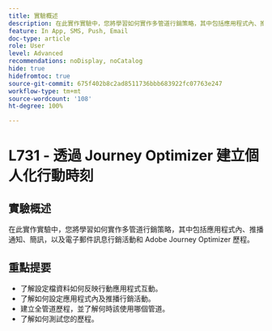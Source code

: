 ```yaml
---
title: 實驗概述
description: 在此實作實驗中，您將學習如何實作多管道行銷策略，其中包括應用程式內、推播通知、簡訊，以及電子郵件訊息行銷活動和 Adobe Journey Optimizer 歷程。
feature: In App, SMS, Push, Email
doc-type: article
role: User
level: Advanced
recommendations: noDisplay, noCatalog
hide: true
hidefromtoc: true
source-git-commit: 675f402b8c2ad8511736bbb683922fc07763e247
workflow-type: tm+mt
source-wordcount: '108'
ht-degree: 100%

---
```



# L731 - 透過 Journey Optimizer 建立個人化行動時刻

## 實驗概述

在此實作實驗中，您將學習如何實作多管道行銷策略，其中包括應用程式內、推播通知、簡訊，以及電子郵件訊息行銷活動和 Adobe Journey Optimizer 歷程。

## 重點提要

* 了解設定檔資料如何反映行動應用程式互動。
* 了解如何設定應用程式內及推播行銷活動。
* 建立全管道歷程，並了解何時該使用哪個管道。
* 了解如何測試您的歷程。
